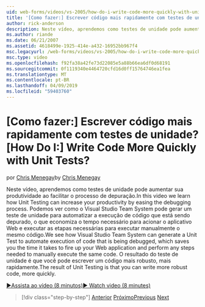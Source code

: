 ```yaml
---
uid: web-forms/videos/vs-2005/how-do-i-write-code-more-quickly-with-unit-tests
title: '[Como fazer:] Escrever código mais rapidamente com testes de unidade? | Microsoft Docs'
author: rick-anderson
description: Neste vídeo, aprendemos como testes de unidade pode aumentar sua produtividade ao facilitar o processo de depuração. Podemos ver como o Visual Studio Team System pode gerar um U....
ms.author: riande
ms.date: 06/21/2007
ms.assetid: 4618499e-1925-414e-a432-16952bb967f4
msc.legacyurl: /web-forms/videos/vs-2005/how-do-i-write-code-more-quickly-with-unit-tests
msc.type: video
ms.openlocfilehash: f92fa38a42fe73d22085e5a88b66ea6df0d68191
ms.sourcegitcommit: 0f1119340e4464720cfd16d0ff15764746ea1fea
ms.translationtype: MT
ms.contentlocale: pt-BR
ms.lasthandoff: 04/09/2019
ms.locfileid: "59403760"
---
```

# <a name="how-do-i-write-code-more-quickly-with-unit-tests"></a><span data-ttu-id="66cb0-105">[Como fazer:] Escrever código mais rapidamente com testes de unidade?</span><span class="sxs-lookup"><span data-stu-id="66cb0-105">[How Do I:] Write Code More Quickly with Unit Tests?</span></span>

<span data-ttu-id="66cb0-106">por [Chris Menegay](https://twitter.com/CMenegay)</span><span class="sxs-lookup"><span data-stu-id="66cb0-106">by [Chris Menegay](https://twitter.com/CMenegay)</span></span>

<span data-ttu-id="66cb0-107">Neste vídeo, aprendemos como testes de unidade pode aumentar sua produtividade ao facilitar o processo de depuração.</span><span class="sxs-lookup"><span data-stu-id="66cb0-107">In this video we learn how Unit Testing can increase your productivity by easing the debugging process.</span></span> <span data-ttu-id="66cb0-108">Podemos ver como o Visual Studio Team System pode gerar um teste de unidade para automatizar a execução de código que está sendo depurado, o que economiza o tempo necessário para acionar o aplicativo Web e executar as etapas necessárias para executar manualmente o mesmo código.</span><span class="sxs-lookup"><span data-stu-id="66cb0-108">We see how Visual Studio Team System can generate a Unit Test to automate execution of code that is being debugged, which saves you the time it takes to fire up your Web application and perform any steps needed to manually execute the same code.</span></span> <span data-ttu-id="66cb0-109">O resultado do teste de unidade é que você pode escrever um código mais robusto, mais rapidamente.</span><span class="sxs-lookup"><span data-stu-id="66cb0-109">The result of Unit Testing is that you can write more robust code, more quickly.</span></span>

[<span data-ttu-id="66cb0-110">&#9654;Assista ao vídeo (8 minutos)</span><span class="sxs-lookup"><span data-stu-id="66cb0-110">&#9654; Watch video (8 minutes)</span></span>](https://channel9.msdn.com/Blogs/ASP-NET-Site-Videos/how-do-i-write-code-more-quickly-with-unit-tests)

> [!div class="step-by-step"]
> <span data-ttu-id="66cb0-111">[Anterior](how-do-i-create-my-own-bug-work-item.md)
> [Próximo](how-do-i-practice-test-driven-development.md)</span><span class="sxs-lookup"><span data-stu-id="66cb0-111">[Previous](how-do-i-create-my-own-bug-work-item.md)
[Next](how-do-i-practice-test-driven-development.md)</span></span>
